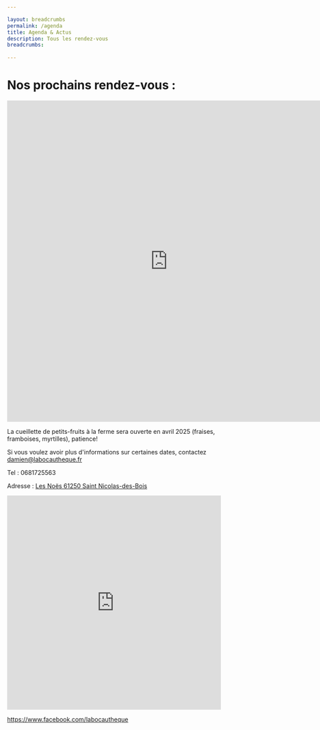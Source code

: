 ```yaml
---

layout: breadcrumbs
permalink: /agenda
title: Agenda & Actus
description: Tous les rendez-vous
breadcrumbs:
  
---
```



# Nos prochains rendez-vous :

<iframe src="https://calendar.google.com/calendar/embed?src=9n8ifmcj5qb2u6qh1bgsdj215k%40group.calendar.google.com&ctz=Europe%2FParis" style="border: 0" width="750" height="750" frameborder="0" scrolling="no"></iframe>

La cueillette de petits-fruits à la ferme sera ouverte en avril 2025 (fraises, framboises, myrtilles), patience!

Si vous voulez avoir plus d'informations sur certaines dates, contactez damien@labocautheque.fr

Tel : 0681725563

Adresse : [Les Noës 61250 Saint Nicolas-des-Bois](https://www.google.com/maps/place/Les+No%C3%ABs,+61250+Saint-Nicolas-des-Bois/data=!4m2!3m1!1s0x4809e20eb4ca68c7:0xa1bfde62ea680501?sa=X&ved=2ahUKEwjbtbakwaT1AhWHBGMBHYHHDksQ8gF6BAgPEAE)

<iframe src="https://www.facebook.com/plugins/page.php?href=https%3A%2F%2Fwww.facebook.com%2Flabocautheque&tabs=timeline&width=750&height=750&small_header=true&adapt_container_width=true&hide_cover=true&show_facepile=true&appId" width="500" height="500" style="border:none;overflow:hidden" scrolling="no" frameborder="0" allowfullscreen="true" allow="autoplay; clipboard-write; encrypted-media; picture-in-picture; web-share"></iframe>

https://www.facebook.com/labocautheque
